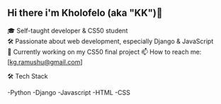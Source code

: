 ## Hi there i'm Kholofelo (aka "KK")👋

🎓 Self-taught developer & CS50 student  
🛠️ Passionate about web development, especially Django & JavaScript  
🌱 Currently working on my CS50 final project
📫 How to reach me: [kg.ramushu@gmail.com]

🛠️ Tech Stack 

-Python
-Django
-Javascript
-HTML
-CSS
